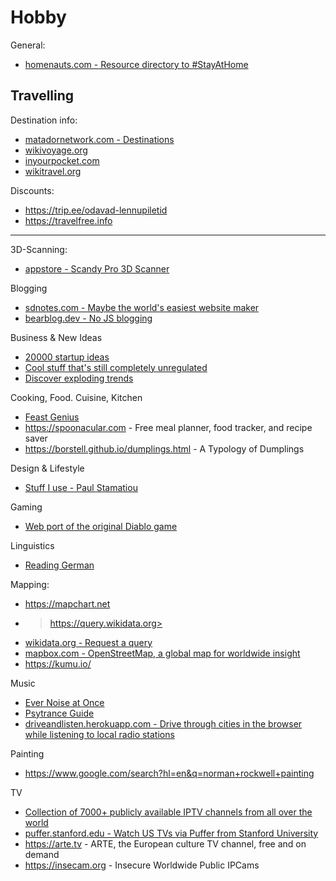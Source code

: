 # Hobby

General:
- [homenauts.com - Resource directory to #StayAtHome](https://www.homenauts.com/)


## Travelling

Destination info:
- [matadornetwork.com - Destinations](https://matadornetwork.com/destinations/europe/united-kingdom/northern-ireland/belfast/#local-favorites)
- [wikivoyage.org](https://en.wikivoyage.org/wiki/Belfast)
- [inyourpocket.com](https://www.inyourpocket.com)
- [wikitravel.org](https://wikitravel.org)

Discounts:
- <https://trip.ee/odavad-lennupiletid>
- <https://travelfree.info>


---


3D-Scanning:
- [appstore - Scandy Pro 3D Scanner](https://apps.apple.com/us/app/scandy-pro-3d-scanner/id1388028223)


Blogging
- [sdnotes.com - Maybe the world's easiest website maker](https://sdnotes.com)
- [bearblog.dev - No JS blogging](https://bearblog.dev)


Business & New Ideas
- [20000 startup ideas](https://unawaz.github.io/stochastic-hill-climbing/tasks/)
- [Cool stuff that's still completely unregulated](https://news.ycombinator.com/item?id=21167689)
- [Discover exploding trends](https://trennd.co/)


Cooking, Food. Cuisine, Kitchen
- [Feast Genius](https://www.feastgenius.com/search)
- <https://spoonacular.com> - Free meal planner, food tracker, and recipe saver
- <https://borstell.github.io/dumplings.html> - A Typology of Dumplings


Design & Lifestyle
- [Stuff I use - Paul Stamatiou](https://paulstamatiou.com/stuff-i-use/)


Gaming
- [Web port of the original Diablo game](https://d07riv.github.io/diabloweb/)


Linguistics
- [Reading German](https://courses.dcs.wisc.edu/wp/readinggerman/)


Mapping:
- <https://mapchart.net>
- >https://query.wikidata.org>
- [wikidata.org - Request a query](https://www.wikidata.org/wiki/Wikidata:Request_a_query)
- [mapbox.com - OpenStreetMap, a global map for worldwide insight](https://blog.mapbox.com/openstreetmap-a-global-map-for-worldwide-insight-4e041cbf1ec1)
- <https://kumu.io/>


Music
- [Ever Noise at Once](http://everynoise.com/)
- [Psytrance Guide](http://psytranceguide.com/)
- [driveandlisten.herokuapp.com - Drive through cities in the browser while listening to local radio stations](https://driveandlisten.herokuapp.com/)


Painting
- <https://www.google.com/search?hl=en&q=norman+rockwell+painting>


TV
- [Collection of 7000+ publicly available IPTV channels from all over the world](https://github.com/freearhey/iptv)
- [puffer.stanford.edu - Watch US TVs via Puffer from Stanford University](https://puffer.stanford.edu/player/)
- <https://arte.tv> - ARTE, the European culture TV channel, free and on demand
- <https://insecam.org> - Insecure Worldwide Public IPCams
